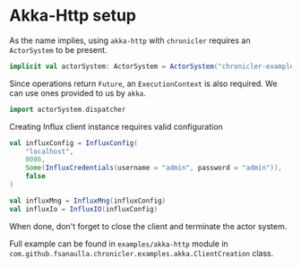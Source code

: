 # Akka-Http setup

As the name implies, using `akka-http` with `chronicler` requires an `ActorSystem` to be present.
```scala
implicit val actorSystem: ActorSystem = ActorSystem("chronicler-examples")
```

Since operations return `Future`, an `ExecutionContext` is also required. We can use ones provided to us by `akka`.
```scala
import actorSystem.dispatcher
```

Creating Influx client instance requires valid configuration
```scala
val influxConfig = InfluxConfig(
    "localhost",
    8086,
    Some(InfluxCredentials(username = "admin", password = "admin")),
    false
)

val influxMng = InfluxMng(influxConfig)
val influxIo = InfluxIO(influxConfig)

```

When done, don't forget to close the client and terminate the actor system.

Full example can be found in `examples/akka-http` module in `com.github.fsanaulla.chronicler.examples.akka.ClientCreation` class.


[akka-http]: (https://doc.akka.io/docs/akka-http/current/)

